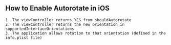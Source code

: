 ## How to Enable Autorotate in iOS

```
1. The viewController returns YES from shouldAutorotate
2. The viewController returns the new orientation in supportedInterfaceOrientations
3. The application allows rotation to that orientation (defined in the info.plist file)
```